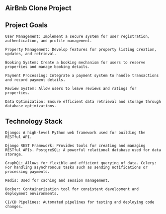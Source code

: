 ## AirBnb Clone Project

## Project Goals

    User Management: Implement a secure system for user registration, authentication, and profile management. 
    
    Property Management: Develop features for property listing creation, updates, and retrieval.
    
    Booking System: Create a booking mechanism for users to reserve properties and manage booking details. 
    
    Payment Processing: Integrate a payment system to handle transactions and record payment details.
    
    Review System: Allow users to leave reviews and ratings for properties.
    
    Data Optimization: Ensure efficient data retrieval and storage through database optimizations.

## Technology Stack

    Django: A high-level Python web framework used for building the RESTful API.
    
    Django REST Framework: Provides tools for creating and managing RESTful APIs. PostgreSQL: A powerful relational database used for data storage.
    
    GraphQL: Allows for flexible and efficient querying of data. Celery: For handling asynchronous tasks such as sending notifications or processing payments.
    
    Redis: Used for caching and session management.
    
    Docker: Containerization tool for consistent development and deployment environments.
    
    CI/CD Pipelines: Automated pipelines for testing and deploying code changes.
